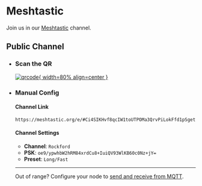 # Meshtastic

Join us in our [Meshtastic](https://meshtastic.org/docs/introduction/) channel.

## Public Channel

<div class="grid cards" markdown>

-   ### Scan the QR

    [![qrcode](https://image-charts.com/chart?chs=200x200&cht=qr&choe=UTF-8&chof=.svg&chl=https%3A%2F%2Fmeshtastic.org%2Fe%2F%23Ci4SIKHvf8qcIW1toUTPOMa3QrvPiLokFfd1pSgetHNDc_o2GghSb2NrZm9yZDoAEhEIATgBQAVIAVAeWBRoAcgGAQ){ width=80% align=center }](https://meshtastic.org/e/#Ci4SIKHvf8qcIW1toUTPOMa3QrvPiLokFfd1pSgetHNDc_o2GghSb2NrZm9yZDoAEhEIATgBQAVIAVAeWBRoAcgGAQ)

-   ### Manual Config

    #### Channel Link

    ```
    https://meshtastic.org/e/#Ci4SIKHvf8qcIW1toUTPOMa3QrvPiLokFfd1pSgetHNDc_o2GghSb2NrZm9yZDoAEhEIATgBQAVIAVAeWBRoAcgGAQ
    ```

    #### Channel Settings

    * __Channel__: `Rockford`
    * __PSK__: `oe9/ypwhbW2hRM84xrdCu8+IuiQV93WlKB60c0Nz+jY=` 
    * __Preset__: `Long/Fast`

    ---

    Out of range? Configure your node to [send and receive from MQTT](mqtt.md).

</div>

